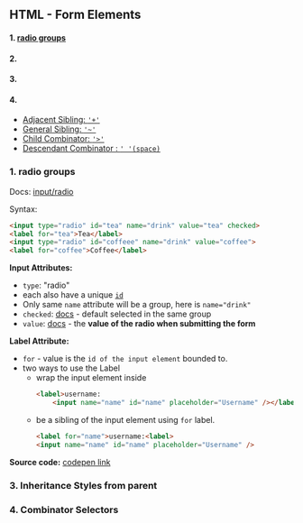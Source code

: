## HTML - Form Elements

#### 1. [radio groups](#question1)

#### 2. [](#question2)

#### 3. [](#question3)

#### 4. [](#question4)
- [Adjacent Sibling: `'+'`](#q4-1)
- [General Sibling: `'~'`](#q4-2)
- [Child Combinator: `'>'`](#q4-3)
- [Descendant Combinator : `' '(space)`](#q4-4)


<div id="question1" />

### 1. radio groups

Docs: [input/radio](https://developer.mozilla.org/en-US/docs/Web/HTML/Element/input/radio)

Syntax:
```html
<input type="radio" id="tea" name="drink" value="tea" checked>
<label for="tea">Tea</label>
<input type="radio" id="coffeee" name="drink" value="coffee">
<label for="coffee">Coffee</label>
```

**Input Attributes:**
- `type`: "radio"
- each also have a unique [`id`](https://developer.mozilla.org/en-US/docs/Web/API/Element/id "id")
- Only same `name` attribute will be a group, here is `name="drink"`
- `checked`: [docs](https://developer.mozilla.org/en-US/docs/Web/HTML/Element/input/radio#checked) - default selected in the same group
- `value`: [docs](https://developer.mozilla.org/en-US/docs/Web/HTML/Element/input/radio#value) -  the **value of the radio when submitting the form**

**Label Attribute:**
- `for` - value is the `id of the input element` bounded to.
- two ways to use the Label
	- wrap the input element inside
		```html
		<label>username:
			<input name="name" id="name" placeholder="Username" /></label>
		```
	- be a sibling of the input element using `for` label.
		```html
		<label for="name">username:<label>
		<input name="name" id="name" placeholder="Username" />
		```
**Source code:** [codepen link](https://codepen.io/jellyhan27/pen/zYoXwRa)

<div id="question3" />

### 3. Inheritance Styles from parent 

### 4. Combinator Selectors
